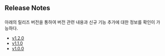 ## Release Notes
###
아래의 릴리즈 버전을 통하여 버전 관련 내용과 신규 기능 추가에 대한 정보를 확인이 가능하다.
  - [v1.2.0](#v1.2.0)
  - [v1.1.0](#v1.1.0)
  - [v1.0.0](https://github.com/JUOHJANG/Document/blob/main/v1.0.0.md)
